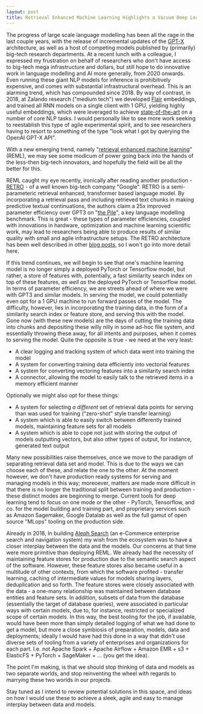 ```yaml
---
layout: post
title: Retrieval Enhanced Machine Learning Highlights a Vacuum Deep Learners have been Ignoring for Years
---
```


The progress of large scale language modelling has been all the rage in the last couple years, with the release of incremental updates of the [GPT-X](https://medium.com/dataseries/openai-gpt-generative-pre-training-for-language-understanding-bbbdb42b7ff4) architecture, as well as a host of competing models published by (primarily) big-tech research departments. At a recent lunch with a colleague, I expressed my frustration on behalf of researchers who don't have access to big-tech mega infrastructure and dollars, but still hope to do innovative work in language modelling and AI more generally, from 2020 onwards. Even running these giant NLP models for inference is prohibitively expensive, and comes with substantial infrastructural overhead. This is an alarming trend, which has compounded since 2018. By way of contrast, in 2018, at Zalando research ("medium tech") we developed [Flair](https://github.com/flairNLP/flair) embeddings, and trained all RNN models on a single client with 1 GPU, yielding highly useful embeddings, which were leveraged to achieve [state-of-the-art](https://aclanthology.org/C18-1139/?utm_campaign=piqcy&utm_medium=email&utm_source=Revue%20newsletter) on a number of core NLP tasks. I would personally like to see more work seeking to reestablish this type of agile experimental spirit, and to see researchers having to resort to something of the type "look what I got by querying the OpenAI GPT-X API".

With a new emerging trend, namely "[retrieval enhanced machine learning](https://841.io/doc/reml.pdf)" (REML), we may see some modicum of power going back into the hands of the less-then big-tech innovators, and hopefully the field will be all the better for this. 

REML caught my eye recently, ironically after reading another production - [RETRO](https://www.deepmind.com/publications/improving-language-models-by-retrieving-from-trillions-of-tokens) - of a well known big-tech company "Google". RETRO is a semi-parameteric retrieval enhanced, transformer based language model. By incorporating a retrieval pass and including retrieved text chunks in making predictive textual continuations, the authors claim a 25x improved parameter efficiency over GPT3 on "[the Pile](https://pile.eleuther.ai/)", a key language modelling benchmark. This is great - these types of parameter efficiencies, coupled with innovations in hardware, optimization and machine learning scientific work, may lead to researchers being able to produce results of similar quality with small and agile infrastructure setups. The RETRO architecture has been well described in other [blog posts](https://medium.com/nlplanet/two-minutes-nlp-how-the-deepmind-retro-model-decouples-reasoning-and-memorization-b393b6a8d07c), so I won't go into more detail here. 

If this trend continues, we will begin to see that one's machine learning model is no longer simply a deployed PyTorch or Tensorflow model, but rather, a store of features with, potentially, a fast similarity search index on top of these features, *as well as* the deployed PyTorch or Tensorflow model. In terms of parameter efficiency, we are streets ahead of where we were with GPT3 and similar models. In serving the model, we could potentially even opt for a 1 GPU machine to run forward passes of the model. The difficulty, however, lies in incorporating the training data, in the form of a similarity search index or feature store, and serving this with the model. Gone now (with these new models) are the days of cutting the training data into chunks and depositing these willy nilly in some ad-hoc file system, and essentially throwing these away, for all intents and purposes, when it comes to serving the model. Quite the opposite is true - we need at the very least:

- A clear logging and tracking system of which data went into training the model
- A system for converting training data efficiently into vectorial features
- A system for converting vectoring features into a similarity search index
- A connector, allowing the model to easily talk to the retrieved items in a memory efficient manner

Optionally we might also opt for these things:

- A system for selecting *a different* set of retrieval data points for serving than was used for training ("zero-shot" style transfer learning)
- A system which is able to easily switch between differently trained models, maintaining feature sets for all models
- A system which is able to cope not just with storing the output of models outputting vectors, but also other types of output, for instance, generated text output

Many new possibilities raise themselves, once we move to the paradigm of separating retrieval data set and model. This is due to the ways we can choose each of these, and relate the one to the other. At the moment however, we don't have production ready systems for serving and managing models in this way; moreoever, matters are made more difficult in that there is no longer the traditional split between training and production - these distinct modes are beginning to merge. Current tools for deep learning tend to focus on one mode or the other - PyTorch, Tensorflow, and co. for the model building and training part, and proprietary services such as Amazon Sagemaker, Google Datalab as well as the full gamut of open source "MLops" tooling on the production side.

Already in 2018, In building [Aleph Search](https://www.alephsearch.com/) (an e-Commerce enterprise search and navigation system) my wish from the ecosystem was to have a closer interplay between the data and the models. Our concerns at that time were more primitive than deploying REML. We already had the necessity of maintaining feature stores for production due to the semantic search aspect of the software. However, these feature stores also became useful in a multitude of other contexts, from which the software profited - transfer learning, caching of intermediate values for models sharing layers, deduplication and so forth. The feature stores were closely associated with the data - a one-many relationship was maintained between database entities and feature sets. In addition, subsets of data from the database (essentially the target of database queries), were associated in particular ways with certain models, due to, for instance, restricted or specialized scope of certain models. In this way, the best tooling for the job, if available, would have been more than simply detailed logging of what we had done to get a model, but more a close symbiosis of preparation, models, data and deployments; ideally I would have had this done in a way that didn't use diverse sets of tooling from a variety of enterprises and organizations for each part. I.e. not Apache Spark + Apache Airflow + Amazon EMR + s3 + ElasticFS + PyTorch + SageMaker + ... (you get the idea).

The point I'm making, is that we should stop thinking of data and models as two separate worlds, and stop reinventing the wheel with regards to marrying these two worlds in our projects.

Stay tuned as I intend to review potential solutions in this space, and ideas on how I would use these to achieve a sleek, agile and easy to manage interplay between data and models.